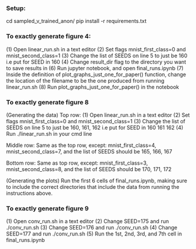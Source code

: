 ### Setup:
cd sampled_v_trained_anon/
pip install -r requirements.txt

### To exactly generate figure 4:
(1) Open linear_run.sh in a text editor
(2) Set flags mnist_first_class=0 and mnist_second_class=1
(3) Change the list of SEEDS on line 5 to just be 160 i.e put for SEED in 160
(4) Change result_dir flag to the directory you want to save results in
(6) Run jupyter notebook, and open final_runs.ipynb
(7) Inside the definition of plot_graphs_just_one_for_paper() function, change the location of the filename to be the one produced from running linear_run.sh
(8) Run plot_graphs_just_one_for_paper() in the notebook 

### To exactly generate figure 8
(Generating the data)
Top row:
(1) Open linear_run.sh in a text editor
(2) Set flags mnist_first_class=0 and mnist_second_class=1
(3) Change the list of SEEDS on line 5 to just be 160, 161, 162 i.e put for SEED in 160 161 162
(4) Run ./linear_run.sh in your cmd line

Middle row:
Same as the top row, except: mnist_first_class=4, mnist_second_class=7, and the list of SEEDS should be 165, 166, 167

Bottom row:
Same as top row, except: mnist_first_class=3, mnist_second_class=8, and the list of SEEDS should be 170, 171, 172

(Generating the plots)
Run the first 6 cells of final_runs.ipynb, making sure to include the correct directories that include the data from running the instructions above.

### To exactly generate figure 9
(1) Open conv_run.sh in a text editor
(2) Change SEED=175 and run ./conv_run.sh
(3) Change SEED=176 and run ./conv_run.sh
(4) Change SEED=177 and run ./conv_run.sh
(5) Run the 1st, 2nd, 3rd, and 7th cell in final_runs.ipynb

